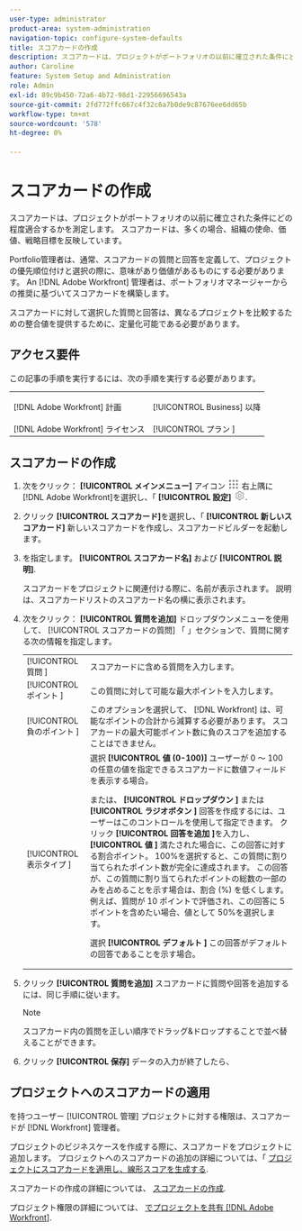 ```yaml
---
user-type: administrator
product-area: system-administration
navigation-topic: configure-system-defaults
title: スコアカードの作成
description: スコアカードは、プロジェクトがポートフォリオの以前に確立された条件にどの程度適合するかを測定します。 スコアカード管理者は、多くの場合、組織の使命、価値、および戦略目標を反映します。Portfolio管理者は、通常、スコアカードの質問と回答を定義し、プロジェクトの優先順位付けと選択の際に役立ち、価値があることを確認します。 An [!DNL Adobe Workfront] 管理者は、ポートフォリオマネージャーからの推奨に基づいてスコアカードを構築します。
author: Caroline
feature: System Setup and Administration
role: Admin
exl-id: 89c9b450-72a6-4b72-98d1-22956696543a
source-git-commit: 2fd772ffc667c4f32c6a7b0de9c87676ee6dd65b
workflow-type: tm+mt
source-wordcount: '578'
ht-degree: 0%

---
```


# スコアカードの作成

<!--DON'T DELETE, DRAFT OR HIDE THIS ARTICLE. IT IS LINKED TO THE PRODUCT, THROUGH THE CONTEXT SENSITIVE HELP LINKS.-->

スコアカードは、プロジェクトがポートフォリオの以前に確立された条件にどの程度適合するかを測定します。 スコアカードは、多くの場合、組織の使命、価値、戦略目標を反映しています。

Portfolio管理者は、通常、スコアカードの質問と回答を定義して、プロジェクトの優先順位付けと選択の際に、意味があり価値があるものにする必要があります。 An [!DNL Adobe Workfront] 管理者は、ポートフォリオマネージャーからの推奨に基づいてスコアカードを構築します。

スコアカードに対して選択した質問と回答は、異なるプロジェクトを比較するための整合値を提供するために、定量化可能である必要があります。

## アクセス要件

この記事の手順を実行するには、次の手順を実行する必要があります。

<table style="table-layout:auto"> 
 <col> 
 <col> 
 <tbody> 
  <tr> 
   <td role="rowheader">[!DNL Adobe Workfront] 計画</td> 
   <td> <p>[!UICONTROL Business] 以降</p> </td> 
  </tr> 
  <tr> 
   <td role="rowheader">[!DNL Adobe Workfront] ライセンス</td> 
   <td>[!UICONTROL プラン ]</td> 
  </tr> 
 </tbody> 
</table>

## スコアカードの作成

1. 次をクリック： **[!UICONTROL メインメニュー]** アイコン ![](assets/main-menu-icon.png) 右上隅に [!DNL Adobe Workfront]を選択し、「 **[!UICONTROL 設定]** ![](assets/gear-icon-settings.png).

1. クリック **[!UICONTROL スコアカード]**&#x200B;を選択し、「 **[!UICONTROL 新しいスコアカード]** 新しいスコアカードを作成し、スコアカードビルダーを起動します。

1. を指定します。 **[!UICONTROL スコアカード名]** および **[!UICONTROL 説明]**.

   スコアカードをプロジェクトに関連付ける際に、名前が表示されます。 説明は、スコアカードリストのスコアカード名の横に表示されます。

1. 次をクリック： **[!UICONTROL 質問を追加]** ドロップダウンメニューを使用して、 [!UICONTROL スコアカードの質問] 「 」セクションで、質問に関する次の情報を指定します。

   <table style="table-layout:auto"> 
    <col> 
    <col> 
    <tbody> 
     <tr> 
      <td role="rowheader">[!UICONTROL 質問 ]</td> 
      <td>スコアカードに含める質問を入力します。</td> 
     </tr> 
     <tr> 
      <td role="rowheader">[!UICONTROL ポイント ]</td> 
      <td>この質問に対して可能な最大ポイントを入力します。</td> 
     </tr> 
     <tr> 
      <td role="rowheader">[!UICONTROL 負のポイント ]</td> 
      <td>このオプションを選択して、 [!DNL Workfront] は、可能なポイントの合計から減算する必要があります。 スコアカードの最大可能ポイント数に負のスコアを追加することはできません。</td> 
     </tr> 
     <tr> 
      <td role="rowheader">[!UICONTROL 表示タイプ ]</td> 
      <td>選択 <strong>[!UICONTROL 値 (0-100)]</strong> ユーザーが 0 ～ 100 の任意の値を指定できるスコアカードに数値フィールドを表示する場合。<p>または、 <strong>[!UICONTROL ドロップダウン ]</strong> または <strong>[!UICONTROL ラジオボタン ]</strong> 回答を作成するには、ユーザーはこのコントロールを使用して指定できます。 クリック <strong>[!UICONTROL 回答を追加 ]</strong>を入力し、 <strong>[!UICONTROL 値 ]</strong> 満たされた場合に、この回答に対する割合ポイント。 100%を選択すると、この質問に割り当てられたポイント数が完全に達成されます。 この回答が、この質問に割り当てられたポイントの総数の一部のみを占めることを示す場合は、割合 (%) を低くします。 例えば、質問が 10 ポイントで評価され、この回答に 5 ポイントを含めたい場合、値として 50%を選択します。</p>
      <p>選択 <strong>[!UICONTROL デフォルト ]</strong> この回答がデフォルトの回答であることを示す場合。</strong></p>
     </tr> 
    </tbody> 
   </table>

1. クリック **[!UICONTROL 質問を追加]** スコアカードに質問や回答を追加するには、同じ手順に従います。

   >[!NOTE]
   >
   >スコアカード内の質問を正しい順序でドラッグ&amp;ドロップすることで並べ替えることができます。

1. クリック **[!UICONTROL 保存]** データの入力が終了したら、

## プロジェクトへのスコアカードの適用

を持つユーザー [!UICONTROL 管理] プロジェクトに対する権限は、スコアカードが [!DNL Workfront] 管理者。

プロジェクトのビジネスケースを作成する際に、スコアカードをプロジェクトに追加します。 プロジェクトへのスコアカードの追加の詳細については、「 [プロジェクトにスコアカードを適用し、線形スコアを生成する](../../../manage-work/projects/define-a-business-case/apply-scorecard-to-project-to-generate-alignment-score.md).

スコアカードの作成の詳細については、 [スコアカードの作成](#create-a-scorecard).

プロジェクト権限の詳細については、 [でプロジェクトを共有 [!DNL Adobe Workfront]](../../../workfront-basics/grant-and-request-access-to-objects/share-a-project.md).
